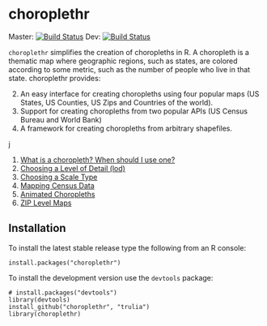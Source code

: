 # choroplethr
Master: [![Build Status](https://travis-ci.org/trulia/choroplethr.png?branch=master)](https://travis-ci.org/trulia/choroplethr)
Dev: [![Build Status](https://travis-ci.org/trulia/choroplethr.png?branch=dev)](https://travis-ci.org/trulia/choroplethr)

`choroplethr` simplifies the creation of choropleths in R.  A choropleth is a thematic map where geographic regions, such as states, are colored according to some metric, such as the number of people who live in that state.  choroplethr provides:

2. An easy interface for creating choropleths using four popular maps (US States, US Counties, US Zips and Countries of the world).
3. Support for creating choropleths from two popular APIs (US Census Bureau and World Bank)
1. A framework for creating choropleths from arbitrary shapefiles.

j

1. [What is a choropleth?  When should I use one?](https://github.com/trulia/choroplethr/wiki/What-is-a-choropleth%3F--When-should-I-use-one%3F)
1. [Choosing a Level of Detail (lod)](https://github.com/trulia/choroplethr/wiki/Choosing-a-Level-of-Detail-%28lod%29)
1. [Choosing a Scale Type](https://github.com/trulia/choroplethr/wiki/Choosing-a-Scale-Type)
1. [Mapping Census Data](https://github.com/trulia/choroplethr/wiki/Mapping-Census-Data)
1. [Animated Choropleths](https://github.com/trulia/choroplethr/wiki/Animated-Choropleths)
1. [ZIP Level Maps](https://github.com/trulia/choroplethr/wiki/ZIP-Level-Maps)

## Installation

To install the latest stable release type the following from an R console:

```
install.packages("choroplethr")
```

To install the development version use the `devtools` package:

```
# install.packages("devtools")
library(devtools)
install_github("choroplethr", "trulia")
library(choroplethr)
```

